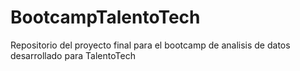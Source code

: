 # BootcampTalentoTech
Repositorio del proyecto final para el bootcamp de analisis de datos desarrollado para TalentoTech
